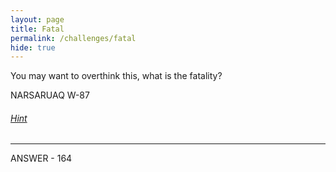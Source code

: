 ```yaml
---
layout: page
title: Fatal
permalink: /challenges/fatal
hide: true
---
```


You may want to overthink this, what is the fatality?

NARSARUAQ W-87

###### [Hint](https://outrider.org/nuclear-weapons/interactive/bomb-blast/ "I Might Help You")

---

ANSWER - 164